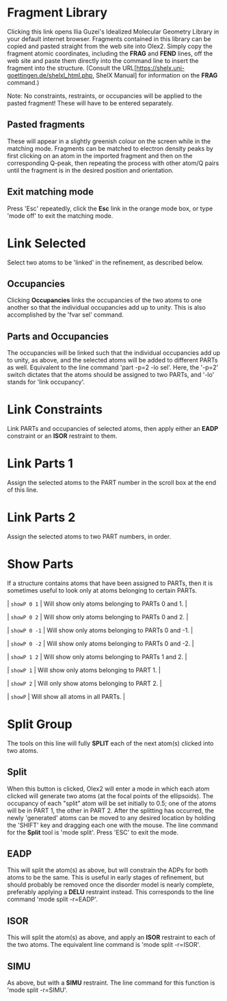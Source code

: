 # Fragment Library
Clicking this link opens Ilia Guzei's Idealized Molecular Geometry Library in your default internet browser. Fragments contained in this library can be copied and pasted straight from the web site into Olex2. Simply copy the fragment atomic coordinates, including the **FRAG** and **FEND** lines, off the web site and paste them directly into the command line to insert the fragment into the structure. (Consult the URL[https://shelx.uni-goettingen.de/shelxl_html.php, ShelX Manual] for information on the **FRAG** command.)

Note: No constraints, restraints, or occupancies will be applied to the pasted fragment! These will have to be entered separately.

## Pasted fragments
These will appear in a slightly greenish colour on the screen while in the matching mode. Fragments can be matched to electron density peaks by first clicking on an atom in the imported fragment and then on the corresponding Q-peak, then repeating the process with other atom/Q pairs until the fragment is in the desired position and orientation.

## Exit matching mode
Press '<c>Esc</c>' repeatedly, click the **Esc** link in the orange mode box, or type '<c>mode off</c>' to exit the matching mode.


# Link Selected
Select two atoms to be 'linked' in the refinement, as described below.

## Occupancies
Clicking **Occupancies** links the occupancies of the two atoms to one another so that the individual occupancies add up to unity. This is also accomplished by the '<c>fvar sel</c>' command.

## Parts and Occupancies
The occupancies will be linked such that the individual occupancies add up to unity, as above, and the selected atoms will be added to different PARTs as well. Equivalent to the line command '<c>part -p=2 -lo sel</c>'. Here, the '-p=2' switch dictates that the atoms should be assigned to two PARTs, and '-lo' stands for 'link occupancy'.


# Link Constraints
Link PARTs and occupancies of selected atoms, then apply either an **EADP** constraint or an **ISOR** restraint to them.


# Link Parts 1
Assign the selected atoms to the PART number in the scroll box at the end of this line.


# Link Parts 2
Assign the selected atoms to two PART numbers, in order.


# Show Parts
If a structure contains atoms that have been assigned to PARTs, then it is sometimes useful to look only at atoms belonging to certain PARTs.

| `showP 0 1` | Will show only atoms belonging to PARTs 0 and 1. |

| `showP 0 2` | Will show only atoms belonging to PARTs 0 and 2. |

| `showP 0 -1` | Will show only atoms belonging to PARTs 0 and -1. |

| `showP 0 -2` | Will show only atoms belonging to PARTs 0 and -2. |

| `showP 1 2` | Will show only atoms belonging to PARTs 1 and 2. |

| `showP 1` | Will show only atoms belonging to PART 1. |

| `showP 2` | Will only show atoms belonging to PART 2. |

| `showP` | Will show all atoms in all PARTs. |


# Split Group
The tools on this line will fully **SPLIT** each of the next atom(s) clicked into two atoms.

## Split
When this button is clicked, Olex2 will enter a mode in which each atom clicked will generate two atoms (at the focal points of the ellipsoids). The occupancy of each "split" atom will be set initially to 0.5; one of the atoms will be in PART 1, the other in PART 2. After the splitting has occurred, the newly 'generated' atoms can be moved to any desired location by holding the '<c>SHIFT</c>' key and dragging each one with the mouse. The line command for the **Split** tool is '<c>mode split</c>'. Press '<c>ESC</c>' to exit the mode.

## EADP
This will split the atom(s) as above, but will constrain the ADPs for both atoms to be the same. This is useful in early stages of refinement, but should probably be removed once the disorder model is nearly complete, preferably applying a **DELU** restraint instead. This corresponds to the line command '<c>mode split -r=EADP</c>'.

## ISOR
This will split the atom(s) as above, and apply an **ISOR** restraint to each of the two atoms. The equivalent line command is '<c>mode split -r=ISOR</c>'.

## SIMU
As above, but with a **SIMU** restraint. The line command for this function is '<c>mode split -r=SIMU</c>'.